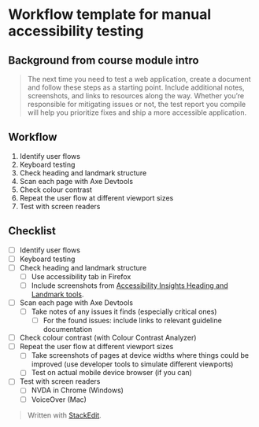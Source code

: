 # Workflow template for manual accessibility testing 

## Background from course module intro
> The next time you need to test a web application, create a document and follow these steps as a starting point. Include additional notes, screenshots, and links to resources along the way.
>Whether you’re responsible for mitigating issues or not, the test report you compile will help you prioritize fixes and ship a more accessible application.

## Workflow
1. Identify user flows
2. Keyboard testing
3. Check heading and landmark structure
4. Scan each page with Axe Devtools
5. Check colour contrast
6. Repeat the user flow at different viewport sizes
7. Test with screen readers

## Checklist

- [ ] Identify user flows
- [ ] Keyboard testing
- [ ] Check heading and landmark structure
	- [ ] Use accessibility tab in Firefox
	- [ ] Include screenshots from [Accessibility Insights Heading and Landmark tools](https://accessibilityinsights.io/downloads/).
- [ ] Scan each page with Axe Devtools
	- [ ] Take notes of any issues it finds (especially critical ones)
		- [ ] For the found issues: include links to relevant guideline documentation
- [ ] Check colour contrast (with Colour Contrast Analyzer)
- [ ] Repeat the user flow at different viewport sizes
	- [ ] Take screenshots of pages at device widths where things could be improved (use developer tools to simulate different viewports)
	- [ ] Test on actual mobile device browser (if you can)
- [ ] Test with screen readers
	- [ ] NVDA in Chrome (Windows)
	- [ ] VoiceOver (Mac)

> Written with [StackEdit](https://stackedit.io/).
<!--stackedit_data:
eyJoaXN0b3J5IjpbMTY1MjM2OTUwMCwtMTYzMzA0MTQzMl19
-->